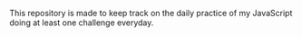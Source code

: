 This repository is made to keep track on the daily practice of my JavaScript doing at least one challenge everyday.
